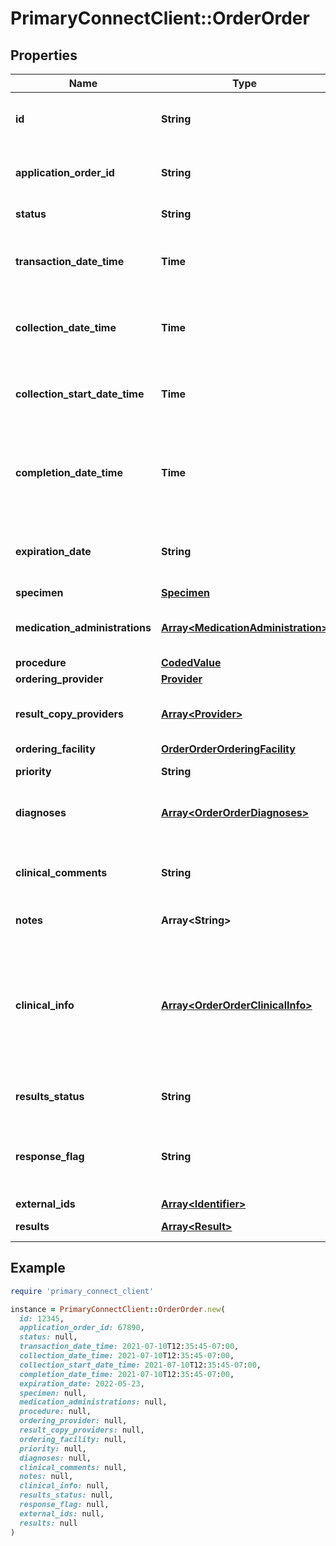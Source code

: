 # PrimaryConnectClient::OrderOrder

## Properties

| Name | Type | Description | Notes |
| ---- | ---- | ----------- | ----- |
| **id** | **String** | ID of the order assigned by the placing system | [optional] |
| **application_order_id** | **String** | ID assigned by the application fulfilling the order | [optional] |
| **status** | **String** | The status of an order. | [optional] |
| **transaction_date_time** | **Time** | Timestamp when the order was placed (ISO-8601) | [optional] |
| **collection_date_time** | **Time** | Timestamp when the specimen was collected (ISO-8601) | [optional] |
| **collection_start_date_time** | **Time** | Timestamp when the specimen was collected (ISO-8601) | [optional] |
| **completion_date_time** | **Time** | Timestamp when the results were composed into a report and released. (ISO-8601) | [optional] |
| **expiration_date** | **String** | YYYY-MM-DD, Date when the order becomes invalid | [optional] |
| **specimen** | [**Specimen**](Specimen.md) |  | [optional] |
| **medication_administrations** | [**Array&lt;MedicationAdministration&gt;**](MedicationAdministration.md) | Array of medications administered to the subject | [optional] |
| **procedure** | [**CodedValue**](CodedValue.md) |  | [optional] |
| **ordering_provider** | [**Provider**](Provider.md) |  | [optional] |
| **result_copy_providers** | [**Array&lt;Provider&gt;**](Provider.md) | Array of providers to be copied on the results | [optional] |
| **ordering_facility** | [**OrderOrderOrderingFacility**](OrderOrderOrderingFacility.md) |  | [optional] |
| **priority** | **String** | Priority of the order | [optional] |
| **diagnoses** | [**Array&lt;OrderOrderDiagnoses&gt;**](OrderOrderDiagnoses.md) | List of diagnoses associated with this order | [optional] |
| **clinical_comments** | **String** | Clinically relevant comments regarding the order | [optional] |
| **notes** | **Array&lt;String&gt;** | Order-level notes | [optional] |
| **clinical_info** | [**Array&lt;OrderOrderClinicalInfo&gt;**](OrderOrderClinicalInfo.md) | List of supplementary clinical information associated with the order. Often these are answers to Ask at Order Entry (AOE) questions. | [optional] |
| **results_status** | **String** | Current overall status of the order | [optional] |
| **response_flag** | **String** | Specificity of the response requested from the receiving system | [optional] |
| **external_ids** | [**Array&lt;Identifier&gt;**](Identifier.md) |  | [optional] |
| **results** | [**Array&lt;Result&gt;**](Result.md) | List of result components | [optional] |

## Example

```ruby
require 'primary_connect_client'

instance = PrimaryConnectClient::OrderOrder.new(
  id: 12345,
  application_order_id: 67890,
  status: null,
  transaction_date_time: 2021-07-10T12:35:45-07:00,
  collection_date_time: 2021-07-10T12:35:45-07:00,
  collection_start_date_time: 2021-07-10T12:35:45-07:00,
  completion_date_time: 2021-07-10T12:35:45-07:00,
  expiration_date: 2022-05-23,
  specimen: null,
  medication_administrations: null,
  procedure: null,
  ordering_provider: null,
  result_copy_providers: null,
  ordering_facility: null,
  priority: null,
  diagnoses: null,
  clinical_comments: null,
  notes: null,
  clinical_info: null,
  results_status: null,
  response_flag: null,
  external_ids: null,
  results: null
)
```

